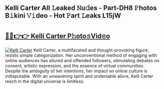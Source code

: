 ## Kelli Carter All 𝙻eaked 𝙽u𝚍es - Part-DH8 𝙿hotos B𝚒kini 𝚅𝚒deo - Hot 𝙿art 𝙻eaks L15jW

# <h2><a href="http://ld2vcv.urlbe.top/?page=Kelli+Carter">🔗🔗👉👉 Kelli Carter P𝚑oto𝚜Vid𝚎o</a></h2>

[![Kelli Carter](https://i.imgur.com/eBuTRDB.gif)](http://ld2vcv.urlbe.top/?page=Kelli+Carter)
Kelli Carter, a multifaceted and thought-provoking figure, resists simple categorization. Her unconventional method of engaging with online audiences has allured and offended followers, stimulating debates on consent, artistic expression, and the essence of virtual communities. Despite the ambiguity of her intentions, her impact on online culture is indisputable. With an unwavering spirit and undeniable allure, Kelli Carter reach in the digital universe is limitless.
